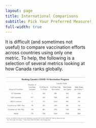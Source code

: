 ```yaml
---
layout: page
title: International Comparisons
subtitle: Pick Your Preferred Measure!
full-width: true
---
```


<span style='display:block;width:50%;align:center'>It is difficult (and sometimes not useful) to compare vaccination efforts across countries using only one metric. To help, the following is a selection of several metrics looking at how Canada ranks globally.<br><br>![](Plots/Table.png)</span>
